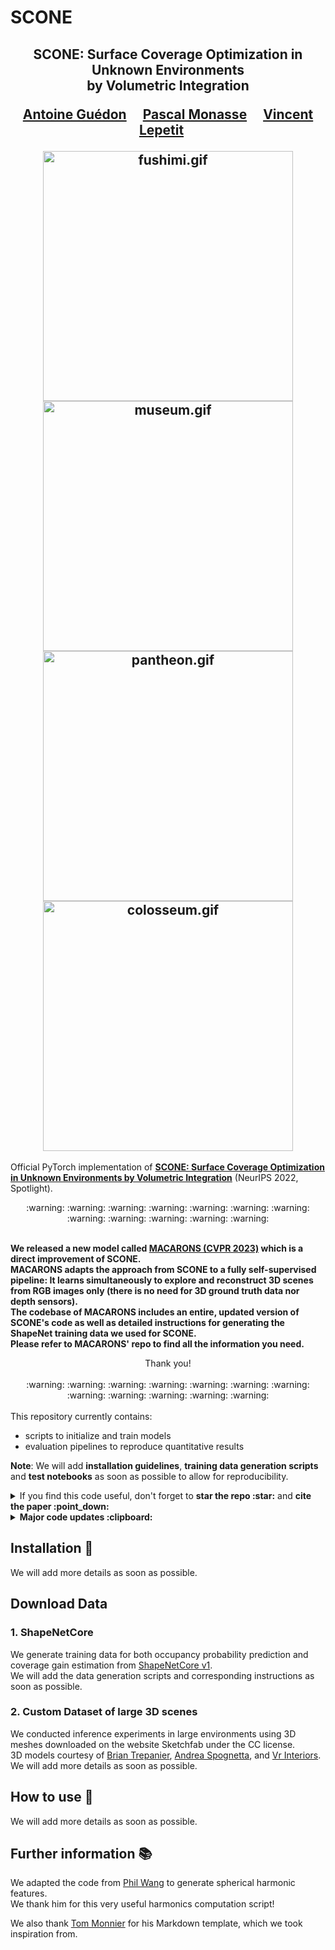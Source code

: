 # SCONE

<div align="center">
<h2>
SCONE: Surface Coverage Optimization in Unknown Environments<br> by Volumetric Integration
<p></p>

<a href="https://github.com/Anttwo">Antoine Guédon</a>&emsp;
<a href="https://imagine.enpc.fr/~monasse/">Pascal Monasse</a>&emsp;
<a href="https://vincentlepetit.github.io/">Vincent Lepetit</a>&emsp;

<img src="./docs/gifs/fushimi.gif" alt="fushimi.gif" width="400"/>
<img src="./docs/gifs/museum.gif" alt="museum.gif" width="400"/> <br>
<img src="./docs/gifs/pantheon.gif" alt="pantheon.gif" width="400"/>
<img src="./docs/gifs/colosseum.gif" alt="colosseum.gif" width="400"/>

</h2>
</div>

Official PyTorch implementation of [**SCONE: Surface Coverage Optimization in Unknown Environments by Volumetric Integration**](https://arxiv.org/abs/2208.10449) (NeurIPS 2022, Spotlight).

<div align="center">
:warning: :warning: :warning: :warning: :warning: :warning: :warning: :warning: :warning: :warning: :warning: :warning: 
</div>
<br>

**We released a new model called [MACARONS (CVPR 2023)](https://github.com/Anttwo/MACARONS) which is a direct improvement of SCONE.<br> 
MACARONS adapts the approach from SCONE to a fully self-supervised pipeline: It learns simultaneously to explore and reconstruct 3D scenes from RGB images only (there is no need for 3D ground truth data nor depth sensors). <br>
The codebase of MACARONS includes an entire, updated version of SCONE's code as well as detailed instructions for generating the ShapeNet training data we used for SCONE. <br>
Please refer to MACARONS' repo to find all the information you need.** <br>

<div align="center">
  Thank you! <br><br>
  :warning: :warning: :warning: :warning: :warning: :warning: :warning: :warning: :warning: :warning: :warning: :warning:
</div>

<br>
This repository currently contains:

- scripts to initialize and train models
- evaluation pipelines to reproduce quantitative results

**Note**: We will add **installation guidelines**, **training data generation scripts** and **test notebooks** as soon as possible to allow for reproducibility.

<details>
<summary>If you find this code useful, don't forget to <b>star the repo :star:</b> and <b>cite the paper :point_down:</b></summary>

```
@inproceedings{guedon2022scone,
  title={{SCONE: Surface Coverage Optimization in Unknown Environments by Volumetric Integration}},
  author={Gu\'edon, Antoine and Monasse, Pascal and Lepetit, Vincent},
  booktitle={{Advances in Neural Information Processing Systems}},
  year={2022},
}
```

</details>

<details>
<summary><b>Major code updates :clipboard:</b></summary>

- 11/22: first code release

</details>

## Installation :construction_worker:

We will add more details as soon as possible.

## Download Data

### 1. ShapeNetCore

We generate training data for both occupancy probability prediction and coverage gain estimation from [ShapeNetCore v1](https://shapenet.org/). <br>
We will add the data generation scripts and corresponding instructions as soon as possible.

### 2. Custom Dataset of large 3D scenes

We conducted inference experiments in large environments using 3D meshes downloaded on the website Sketchfab under the CC license. <br>
3D models courtesy of [Brian Trepanier](https://sketchfab.com/CMBC), [Andrea Spognetta](https://sketchfab.com/spogna), and [Vr Interiors](https://sketchfab.com/vrInteriors). <br>
We will add more details as soon as possible.

## How to use :rocket:

We will add more details as soon as possible.

## Further information :books:

We adapted the code from [Phil Wang](https://github.com/lucidrains/se3-transformer-pytorch/blob/main/se3_transformer_pytorch/spherical_harmonics.py) to generate spherical harmonic features. <br>
We thank him for this very useful harmonics computation script! <br>

We also thank [Tom Monnier](https://www.tmonnier.com/) for his Markdown template, which we took inspiration from.
